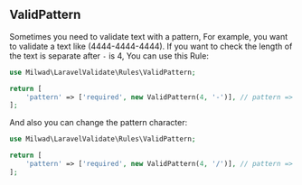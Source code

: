 ## ValidPattern

Sometimes you need to validate text with a pattern, For example, you want to validate a text like (4444-4444-4444). If you want to check the length of the text is separate after `-` is 4, You can use this Rule:

```php
use Milwad\LaravelValidate\Rules\ValidPattern;

return [
    'pattern' => ['required', new ValidPattern(4, '-')], // pattern => 4444-4444-4444
];
```

And also you can change the pattern character:

```php
use Milwad\LaravelValidate\Rules\ValidPattern;

return [
    'pattern' => ['required', new ValidPattern(4, '/')], // pattern => 4444/4444/4444
];
```

